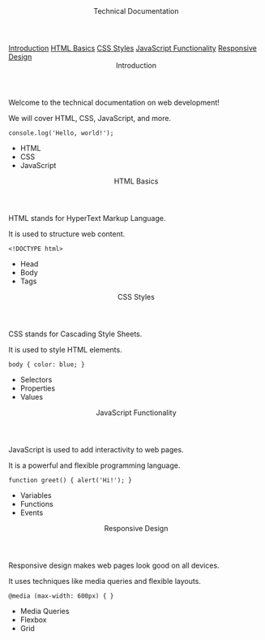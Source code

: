 <!DOCTYPE html>
<html lang="en">
<head>
  <meta charset="UTF-8">
  <meta name="viewport" content="width=device-width, initial-scale=1.0">
  <title>Technical Documentation</title>
  <link rel="stylesheet" href="styles.css">
</head>
<body>
  <nav id="navbar">
    <header>Technical Documentation</header>
    <a class="nav-link" href="#Introduction">Introduction</a>
    <a class="nav-link" href="#HTML_Basics">HTML Basics</a>
    <a class="nav-link" href="#CSS_Styles">CSS Styles</a>
    <a class="nav-link" href="#JavaScript_Functionality">JavaScript Functionality</a>
    <a class="nav-link" href="#Responsive_Design">Responsive Design</a>
  </nav>

  <main id="main-doc">
    <section class="main-section" id="Introduction">
      <header>Introduction</header>
      <p>Welcome to the technical documentation on web development!</p>
      <p>We will cover HTML, CSS, JavaScript, and more.</p>
      <code>console.log('Hello, world!');</code>
      <ul>
        <li>HTML</li>
        <li>CSS</li>
        <li>JavaScript</li>
      </ul>
    </section>
    <section class="main-section" id="HTML_Basics">
      <header>HTML Basics</header>
      <p>HTML stands for HyperText Markup Language.</p>
      <p>It is used to structure web content.</p>
      <code>&lt;!DOCTYPE html&gt;</code>
      <ul>
        <li>Head</li>
        <li>Body</li>
        <li>Tags</li>
      </ul>
    </section>
    <section class="main-section" id="CSS_Styles">
      <header>CSS Styles</header>
      <p>CSS stands for Cascading Style Sheets.</p>
      <p>It is used to style HTML elements.</p>
      <code>body { color: blue; }</code>
      <ul>
        <li>Selectors</li>
        <li>Properties</li>
        <li>Values</li>
      </ul>
    </section>
    <section class="main-section" id="JavaScript_Functionality">
      <header>JavaScript Functionality</header>
      <p>JavaScript is used to add interactivity to web pages.</p>
      <p>It is a powerful and flexible programming language.</p>
      <code>function greet() { alert('Hi!'); }</code>
      <ul>
        <li>Variables</li>
        <li>Functions</li>
        <li>Events</li>
      </ul>
    </section>
    <section class="main-section" id="Responsive_Design">
      <header>Responsive Design</header>
      <p>Responsive design makes web pages look good on all devices.</p>
      <p>It uses techniques like media queries and flexible layouts.</p>
      <code>@media (max-width: 600px) { }</code>
      <ul>
        <li>Media Queries</li>
        <li>Flexbox</li>
        <li>Grid</li>
      </ul>
    </section>
  </main>
</body>
</html>
